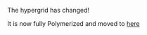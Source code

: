 The hypergrid has changed!

It is now fully Polymerized and moved to [here](http://github.com/openfin/fin-hypergrid/)
